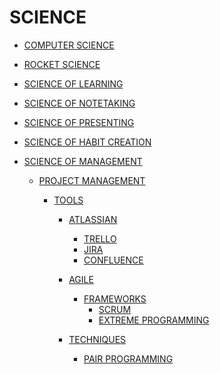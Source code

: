 # SCIENCE

- [COMPUTER SCIENCE]()


- [ROCKET SCIENCE]()

- [SCIENCE OF LEARNING]()
- [SCIENCE OF NOTETAKING]()
- [SCIENCE OF PRESENTING]()
- [SCIENCE OF HABIT CREATION]()
- [SCIENCE OF MANAGEMENT]()

    - [PROJECT MANAGEMENT]()

        - [TOOLS]()
            - [ATLASSIAN]()
                - [TRELLO]()
                - [JIRA]()
                - [CONFLUENCE]()

            - [AGILE]()
                - [FRAMEWORKS]()
                    - [SCRUM]()
                    - [EXTREME PROGRAMMING]()

            - [TECHNIQUES]()
                - [PAIR PROGRAMMING]()

